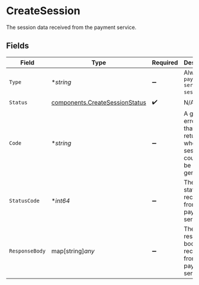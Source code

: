 # CreateSession

The session data received from the payment service.


## Fields

| Field                                                                              | Type                                                                               | Required                                                                           | Description                                                                        | Example                                                                            |
| ---------------------------------------------------------------------------------- | ---------------------------------------------------------------------------------- | ---------------------------------------------------------------------------------- | ---------------------------------------------------------------------------------- | ---------------------------------------------------------------------------------- |
| `Type`                                                                             | **string*                                                                          | :heavy_minus_sign:                                                                 | Always `payment-service-session`.                                                  | payment-service-session                                                            |
| `Status`                                                                           | [components.CreateSessionStatus](../../models/components/createsessionstatus.md)   | :heavy_check_mark:                                                                 | N/A                                                                                |                                                                                    |
| `Code`                                                                             | **string*                                                                          | :heavy_minus_sign:                                                                 | A generic error code that may be returned when the session could not be generated. | UNKNOWN_ERROR                                                                      |
| `StatusCode`                                                                       | **int64*                                                                           | :heavy_minus_sign:                                                                 | The HTTP status code received from the payment service.                            | 201                                                                                |
| `ResponseBody`                                                                     | map[string]*any*                                                                   | :heavy_minus_sign:                                                                 | The JSON response body received from the payment service.                          | {<br/>"sessionId": "12345"<br/>}                                                   |